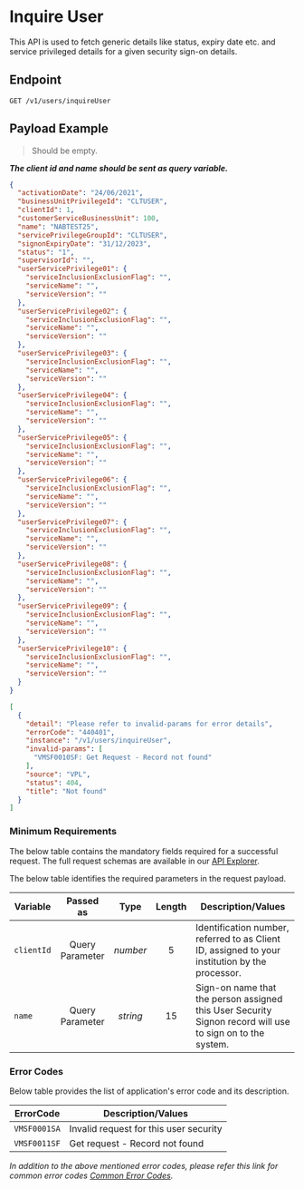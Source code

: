 # Inquire User

This API is used to fetch generic details like status, expiry date etc. and service privileged details for a given security sign-on details.

## Endpoint

`GET /v1/users/inquireUser`

## Payload Example

<!--
type: tab
titles: Request, Response, Error
-->

>Should be empty.  
>
***The client id and name should be sent as query variable.***

<!--
type: tab
-->

```json
{
  "activationDate": "24/06/2021",
  "businessUnitPrivilegeId": "CLTUSER",
  "clientId": 1,
  "customerServiceBusinessUnit": 100,
  "name": "NABTEST25",
  "servicePrivilegeGroupId": "CLTUSER",
  "signonExpiryDate": "31/12/2023",
  "status": "1",
  "supervisorId": "",
  "userServicePrivilege01": {
    "serviceInclusionExclusionFlag": "",
    "serviceName": "",
    "serviceVersion": ""
  },
  "userServicePrivilege02": {
    "serviceInclusionExclusionFlag": "",
    "serviceName": "",
    "serviceVersion": ""
  },
  "userServicePrivilege03": {
    "serviceInclusionExclusionFlag": "",
    "serviceName": "",
    "serviceVersion": ""
  },
  "userServicePrivilege04": {
    "serviceInclusionExclusionFlag": "",
    "serviceName": "",
    "serviceVersion": ""
  },
  "userServicePrivilege05": {
    "serviceInclusionExclusionFlag": "",
    "serviceName": "",
    "serviceVersion": ""
  },
  "userServicePrivilege06": {
    "serviceInclusionExclusionFlag": "",
    "serviceName": "",
    "serviceVersion": ""
  },
  "userServicePrivilege07": {
    "serviceInclusionExclusionFlag": "",
    "serviceName": "",
    "serviceVersion": ""
  },
  "userServicePrivilege08": {
    "serviceInclusionExclusionFlag": "",
    "serviceName": "",
    "serviceVersion": ""
  },
  "userServicePrivilege09": {
    "serviceInclusionExclusionFlag": "",
    "serviceName": "",
    "serviceVersion": ""
  },
  "userServicePrivilege10": {
    "serviceInclusionExclusionFlag": "",
    "serviceName": "",
    "serviceVersion": ""
  }
}
```

<!--
type: tab
-->

```json
[
  {
    "detail": "Please refer to invalid-params for error details",
    "errorCode": "440401",
    "instance": "/v1/users/inquireUser",
    "invalid-params": [
      "VMSF0010SF: Get Request - Record not found"
    ],
    "source": "VPL",
    "status": 404,
    "title": "Not found"
  }
]
```

<!-- type: tab-end -->

### Minimum Requirements

The below table contains the mandatory fields required for a successful request. The full request schemas are available in our [API Explorer](../api/?type=get&path=/v1/users/inquireUser).

The below table identifies the required parameters in the request payload.

| Variable | Passed as | Type | Length | Description/Values |
| -------- | :-------: | :--: | :------------: | ------------------ |
| `clientId` | Query Parameter | *number* | 5 | Identification number, referred to as Client ID, assigned to your institution by the processor. | 
| `name` | Query Parameter | *string* | 15 | Sign-on name that the person assigned this User Security Signon record will use to sign on to the system. | 

### Error Codes

Below table provides the list of application's error code and its description.

| ErrorCode |  Description/Values |
| --------  | ------------------ |
| `VMSF0001SA` | Invalid request for this user security | 
| `VMSF0011SF` | Get request - Record not found | 

*In addition to the above mentioned error codes, please refer this link for common error codes [Common Error Codes](?path=docs/Common_Error_Code.md).*